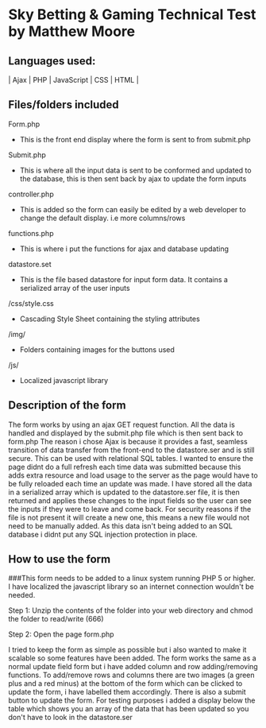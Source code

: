 # Sky Betting & Gaming Technical Test by Matthew Moore

## Languages used:
| Ajax | PHP | JavaScript | CSS | HTML |

## Files/folders included

Form.php 
  - This is the front end display where the form is sent to from submit.php

Submit.php
 - This is where all the input data is sent to be conformed and updated to the database, this is then sent back by ajax to update
  the form inputs
  
controller.php
 - This is added so the form can easily be edited by a web developer to change the default display. i.e more columns/rows

functions.php
 - This is where i put the functions for ajax and database updating
 
datastore.set
 - This is the file based datastore for input form data. It contains a serialized array of the user inputs
 
/css/style.css
 - Cascading Style Sheet containing the styling attributes
 
/img/
 - Folders containing images for the buttons used
 
/js/
 - Localized javascript library

## Description of the form

The form works by using an ajax GET request function. All the data is handled and displayed by the submit.php file which is then sent back to form.php
The reason i chose Ajax is because it provides a fast, seamless transition of data transfer from the front-end to the datastore.ser and is still secure. This can be used with relational SQL tables.
I wanted to ensure the page didnt do a full refresh each time data was submitted because this adds extra resource and load usage to the server as the page would have to be fully reloaded each time an update was made.
I have stored all the data in a serialized array which is updated to the datastore.ser file, it is then returned and applies these changes to the input fields so the user can see the inputs if they were to leave and come back. For security reasons if the file is not present it will create a new one, this means a new file would not need to be manually added.
As this data isn't being added to an SQL database i didnt put any SQL injection protection in place.


## How to use the form

###This form needs to be added to a linux system running PHP 5 or higher. I have localized the javascript library so an internet connection wouldn't be needed.

Step 1:
Unzip the contents of the folder into your web directory and chmod the folder to read/write (666)

Step 2:
Open the page form.php

I tried to keep the form as simple as possible but i also wanted to make it scalable so some features have been added. The form works the same as a normal update field form but i have added column and row adding/removing functions. To add/remove rows and columns there are two images (a green plus and a red minus) at the bottom of the form which can be clicked to update the form, i have labelled them accordingly. There is also a submit button to update the form. For testing purposes i added a display below the table which shows you an array of the data that has been updated so you don't have
to look in the datastore.ser
